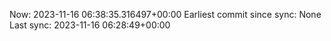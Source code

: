 Now: 2023-11-16 06:38:35.316497+00:00 Earliest commit since sync: None Last sync: 2023-11-16 06:28:49+00:00
